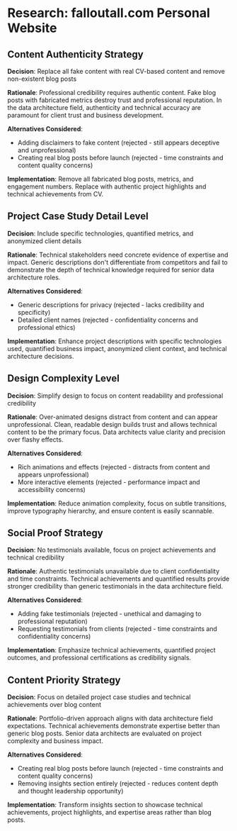 # Research: falloutall.com Personal Website

## Content Authenticity Strategy

**Decision**: Replace all fake content with real CV-based content and remove non-existent blog posts

**Rationale**: Professional credibility requires authentic content. Fake blog posts with fabricated metrics destroy trust and professional reputation. In the data architecture field, authenticity and technical accuracy are paramount for client trust and business development.

**Alternatives Considered**: 
- Adding disclaimers to fake content (rejected - still appears deceptive and unprofessional)
- Creating real blog posts before launch (rejected - time constraints and content quality concerns)

**Implementation**: Remove all fabricated blog posts, metrics, and engagement numbers. Replace with authentic project highlights and technical achievements from CV.

## Project Case Study Detail Level

**Decision**: Include specific technologies, quantified metrics, and anonymized client details

**Rationale**: Technical stakeholders need concrete evidence of expertise and impact. Generic descriptions don't differentiate from competitors and fail to demonstrate the depth of technical knowledge required for senior data architecture roles.

**Alternatives Considered**:
- Generic descriptions for privacy (rejected - lacks credibility and specificity)
- Detailed client names (rejected - confidentiality concerns and professional ethics)

**Implementation**: Enhance project descriptions with specific technologies used, quantified business impact, anonymized client context, and technical architecture decisions.

## Design Complexity Level

**Decision**: Simplify design to focus on content readability and professional credibility

**Rationale**: Over-animated designs distract from content and can appear unprofessional. Clean, readable design builds trust and allows technical content to be the primary focus. Data architects value clarity and precision over flashy effects.

**Alternatives Considered**:
- Rich animations and effects (rejected - distracts from content and appears unprofessional)
- More interactive elements (rejected - performance impact and accessibility concerns)

**Implementation**: Reduce animation complexity, focus on subtle transitions, improve typography hierarchy, and ensure content is easily scannable.

## Social Proof Strategy

**Decision**: No testimonials available, focus on project achievements and technical credibility

**Rationale**: Authentic testimonials unavailable due to client confidentiality and time constraints. Technical achievements and quantified results provide stronger credibility than generic testimonials in the data architecture field.

**Alternatives Considered**:
- Adding fake testimonials (rejected - unethical and damaging to professional reputation)
- Requesting testimonials from clients (rejected - time constraints and confidentiality concerns)

**Implementation**: Emphasize technical achievements, quantified project outcomes, and professional certifications as credibility signals.

## Content Priority Strategy

**Decision**: Focus on detailed project case studies and technical achievements over blog content

**Rationale**: Portfolio-driven approach aligns with data architecture field expectations. Technical achievements demonstrate expertise better than generic blog posts. Senior data architects are evaluated on project complexity and business impact.

**Alternatives Considered**:
- Creating real blog posts before launch (rejected - time constraints and content quality concerns)
- Removing insights section entirely (rejected - reduces content depth and thought leadership opportunity)

**Implementation**: Transform insights section to showcase technical achievements, project highlights, and expertise areas rather than blog posts.